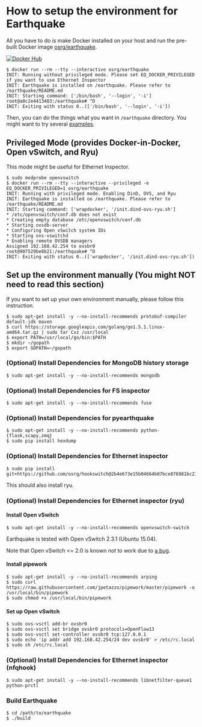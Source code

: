 # How to setup the environment for Earthquake

All you have to do is make Docker installed on your host and run the pre-built Docker image [osrg/earthquake](https://registry.hub.docker.com/u/osrg/earthquake/).

[![Docker Hub](http://dockeri.co/image/osrg/earthquake)](https://registry.hub.docker.com/u/osrg/earthquake/)

    
    $ docker run --rm --tty --interactive osrg/earthquake
    INIT: Running without privileged mode. Please set EQ_DOCKER_PRIVILEGED if you want to use Ethernet Inspector
    INIT: Earthquake is installed on /earthquake. Please refer to /earthquake/README.md
    INIT: Starting command: ['/bin/bash', '--login', '-i']
    root@a0c2e4413483:/earthquake# ^D
    INIT: Exiting with status 0..(['/bin/bash', '--login', '-i'])
	
Then, you can do the things what you want in `/earthquake` directory.
You might want to try several [examples](../example).


## Privileged Mode (provides Docker-in-Docker, Open vSwitch, and Ryu)
This mode might be useful for Ethernet Inspector.
    
    $ sudo modprobe openvswitch
    $ docker run --rm --tty --interactive --privileged -e EQ_DOCKER_PRIVILEGED=1 osrg/earthquake 
    INIT: Running with privileged mode. Enabling DinD, OVS, and Ryu
    INIT: Earthquake is installed on /earthquake. Please refer to /earthquake/README.md
    INIT: Starting command: ['wrapdocker', '/init.dind-ovs-ryu.sh']
    * /etc/openvswitch/conf.db does not exist
    * Creating empty database /etc/openvswitch/conf.db
    * Starting ovsdb-server
    * Configuring Open vSwitch system IDs
    * Starting ovs-vswitchd
    * Enabling remote OVSDB managers
    Assigned 192.168.42.254 to ovsbr0
    root@907529be8b21:/earthquake# ^D
    INIT: Exiting with status 0..(['wrapdocker', '/init.dind-ovs-ryu.sh'])
    

## Set up the environment manually (You might NOT need to read this section)
If you want to set up your own environment manually, please follow this instruction.

    $ sudo apt-get install -y --no-install-recommends protobuf-compiler default-jdk maven
    $ curl https://storage.googleapis.com/golang/go1.5.1.linux-amd64.tar.gz | sudo tar Cxz /usr/local
    $ export PATH=/usr/local/go/bin:$PATH
    $ mkdir ~/gopath
    $ export GOPATH=~/gopath


### (Optional) Install Dependencies for MongoDB history storage
    
    $ sudo apt-get install -y --no-install-recommends mongodb

### (Optional) Install Dependencies for FS inspector
    
    $ sudo apt-get install -y --no-install-recommends fuse

### (Optional) Install Dependencies for pyearthquake
    
    $ sudo apt-get install -y --no-install-recommends python-{flask,scapy,zmq}
    $ sudo pip install hexdump

### (Optional) Install Dependencies for Ethernet inspector

    $ sudo pip install git+https://github.com/osrg/hookswitch@2b4e673e15b04664b07bce876981bc21ba1eb9e3

This should also install ryu.

### (Optional) Install Dependencies for Ethernet inspector (ryu)
#### Install Open vSwitch
    
    $ sudo apt-get install -y --no-install-recommends openvswitch-switch
    
Earthquake is tested with Open vSwitch 2.3.1 (Ubuntu 15.04).

Note that Open vSwitch <= 2.0 is known *not* to work due to [a bug](http://git.openvswitch.org/cgi-bin/gitweb.cgi?p=openvswitch;a=commitdiff;h=cfa955b083c5617212a29a03423).

    
#### Install pipework
    
    $ sudo apt-get install -y --no-install-recommends arping
    $ sudo curl https://raw.githubusercontent.com/jpetazzo/pipework/master/pipework -o /usr/local/bin/pipework
    $ sudo chmod +x /usr/local/bin/pipework
    

#### Set up Open vSwitch
	
    $ sudo ovs-vsctl add-br ovsbr0
    $ sudo ovs-vsctl set bridge ovsbr0 protocols=OpenFlow13
    $ sudo ovs-vsctl set-controller ovsbr0 tcp:127.0.0.1
    $ sudo echo 'ip addr add 192.168.42.254/24 dev ovsbr0' > /etc/rc.local
    $ sudo sh /etc/rc.local

### (Optional) Install Dependencies for Ethernet inspector (nfqhook)
    
    $ sudo apt-get install -y --no-install-recommends libnetfilter-queue1 python-prctl
    
### Build Earthquake
    
    $ cd /path/to/earthquake
    $ ./build
    
